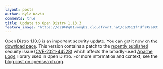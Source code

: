 ```yaml
---
layout: posts
author: Kyle Davis
comments: true
title: Update to Open Distro 1.13.3
feature_image: "https://d2908q01vomqb2.cloudfront.net/ca3512f4dfa95a03169c5a670a4c91a19b3077b4/2019/03/26/open_disto-elasticsearch-logo-800x400.jpg"
---
```


Open Distro 1.13.3 is an important security update. You can get it now on [the download page](/for-elasticsearch/downloads.html). This version contains a patch to the [recently published](https://www.lunasec.io/docs/blog/log4j-zero-day/) security issue ([CVE-2021-44228](https://nvd.nist.gov/vuln/detail/CVE-2021-44228)) which affects the broadly-used [Apache Log4j](https://logging.apache.org/log4j/2.x/) library used in Open Distro. For more information and context, see the [blog post on opensearch.org](https://opensearch.org/blog/releases/2021/12/update-to-1-2-1/).